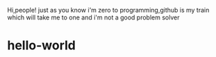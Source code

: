 Hi,people!
just as you know i'm zero to programming,github is my
train which will take me to one
and i'm not a good problem solver
# hello-world
